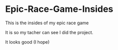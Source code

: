 # Epic-Race-Game-Insides
This is the insides of my epic race game

It is so my tacher can see I did the project. 

It looks good (I hope)
